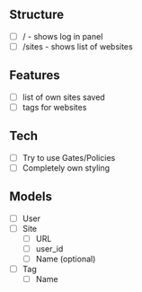 ## Structure
- [ ] / - shows log in panel
- [ ] /sites - shows list of websites

## Features
- [ ] list of own sites saved
- [ ] tags for websites

## Tech
- [ ] Try to use Gates/Policies
- [ ] Completely own styling

## Models
- [ ] User
- [ ] Site
    - [ ] URL
    - [ ] user_id
    - [ ] Name (optional)
- [ ] Tag
    - [ ] Name
